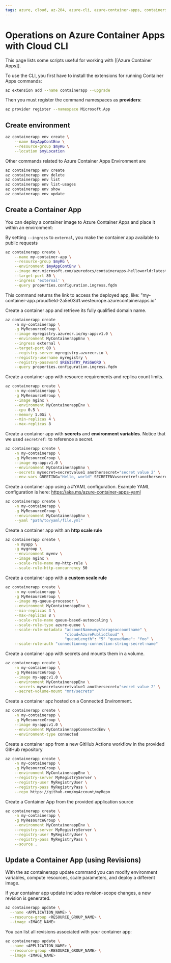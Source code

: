 ```yaml
---
tags: azure, cloud, az-204, azure-cli, azure-container-apps, containers
---
```


# Operations on Azure Container Apps with Cloud CLI

This page lists some scripts useful for working with [[Azure Container Apps]].

To use the CLI, you first have to install the extensions for running Container Apps commands:

```bash
az extension add --name containerapp --upgrade
```

Then you must register the command namespaces as **providers**:

```bash
az provider register --namespace Microsoft.App
```

## Create environment

```bash
az containerapp env create \
    --name $myAppContEnv \
    --resource-group $myRG \
    --location $myLocation
```

Other commands related to Azure Container Apps Environment are

```bash
az containerapp env create
az containerapp env delete       
az containerapp env list      
az containerapp env list-usages    
az containerapp env show       
az containerapp env update                   
```

## Create a Container App

You can deploy a container image to Azure Container Apps and place it within an environment:

By setting `--ingress` to `external`, you make the container app available to public requests

```bash
az containerapp create \
    --name my-container-app \
    --resource-group $myRG \
    --environment $myAppContEnv \
    --image mcr.microsoft.com/azuredocs/containerapps-helloworld:latest \
    --target-port 80 \
    --ingress 'external' \
    --query properties.configuration.ingress.fqdn
```

This command returns the link to access the deployed app, like: "my-container-app.proudfield-2a5e03d1.westeurope.azurecontainerapps.io"

Create a container app and retrieve its fully qualified domain name.

```bash
az containerapp create 
    -n my-containerapp \
    -g MyResourceGroup \
    --image myregistry.azurecr.io/my-app:v1.0 \
    --environment MyContainerappEnv \
    --ingress external \
    --target-port 80 \
    --registry-server myregistry.azurecr.io \
    --registry-username myregistry \
    --registry-password $REGISTRY_PASSWORD \
    --query properties.configuration.ingress.fqdn
```

Create a container app with resource requirements and replica count limits.

```bash
az containerapp create \
    -n my-containerapp \
    -g MyResourceGroup \
    --image nginx \
    --environment MyContainerappEnv \
    --cpu 0.5 \
    --memory 1.0Gi \
    --min-replicas 4 \
    --max-replicas 8
```

Create a container app with **secrets** and **environment variables**. Notice that we used `secretref:` to reference a secret.

```bash
az containerapp create \
    -n my-containerapp \
    -g MyResourceGroup \
    --image my-app:v1.0 \
    --environment MyContainerappEnv \
    --secrets mysecret=secretvalue1 anothersecret="secret value 2" \
    --env-vars GREETING="Hello, world" SECRETENV=secretref:anothersecret
```

Create a container app using a #YAML configuration. Example YAML configuration is here: <https://aka.ms/azure-container-apps-yaml>

```bash
az containerapp create \
    -n my-containerapp \
    -g MyResourceGroup \
    --environment MyContainerappEnv \
    --yaml "path/to/yaml/file.yml"
```

Create a container app with an **http scale rule**

```bash
az containerapp create \
    -n myapp \
    -g mygroup \
    --environment myenv \
    --image nginx \
    --scale-rule-name my-http-rule \
    --scale-rule-http-concurrency 50
```

Create a container app with a **custom scale rule**

```bash
az containerapp create \
    -n my-containerapp \
    -g MyResourceGroup \
    --image my-queue-processor \
    --environment MyContainerappEnv \
    --min-replicas 4 \
    --max-replicas 8 \
    --scale-rule-name queue-based-autoscaling \
    --scale-rule-type azure-queue \
    --scale-rule-metadata "accountName=mystorageaccountname" \
                          "cloud=AzurePublicCloud" \
                          "queueLength": "5" "queueName": "foo" \
    --scale-rule-auth "connection=my-connection-string-secret-name"
```

Create a container app with secrets and mounts them in a volume.

```bash
az containerapp create \
    -n my-containerapp \
    -g MyResourceGroup \
    --image my-app:v1.0 \
    --environment MyContainerappEnv \
    --secrets mysecret=secretvalue1 anothersecret="secret value 2" \
    --secret-volume-mount "mnt/secrets"
```

Create a container apz hosted on a Connected Environment.

```bash
az containerapp create \
    -n my-containerapp \
    -g MyResourceGroup \
    --image my-app:v1.0 \
    --environment MyContainerappConnectedEnv \
    --environment-type connected
```

Create a container app from a new GitHub Actions workflow in the provided GitHub repository

```bash
az containerapp create \
    -n my-containerapp \
    -g MyResourceGroup \
    --environment MyContainerappEnv \
    --registry-server MyRegistryServer \
    --registry-user MyRegistryUser \
    --registry-pass MyRegistryPass \
    --repo https://github.com/myAccount/myRepo
```

Create a Container App from the provided application source

```bash
az containerapp create \
    -n my-containerapp \
    -g MyResourceGroup \
    --environment MyContainerappEnv \
    --registry-server MyRegistryServer \
    --registry-user MyRegistryUser \
    --registry-pass MyRegistryPass \
    --source .
```

## Update a Container App (using Revisions)

With the az containerapp update command you can modify environment variables, compute resources, scale parameters, and deploy a different image.

If your container app update includes revision-scope changes, a new revision is generated.

```bash
az containerapp update \
  --name <APPLICATION_NAME> \
  --resource-group <RESOURCE_GROUP_NAME> \
  --image <IMAGE_NAME>
```

You can list all revisions associated with your container app:

```bash
az containerapp update \
  --name <APPLICATION_NAME> \
  --resource-group <RESOURCE_GROUP_NAME> \
  --image <IMAGE_NAME>
```
